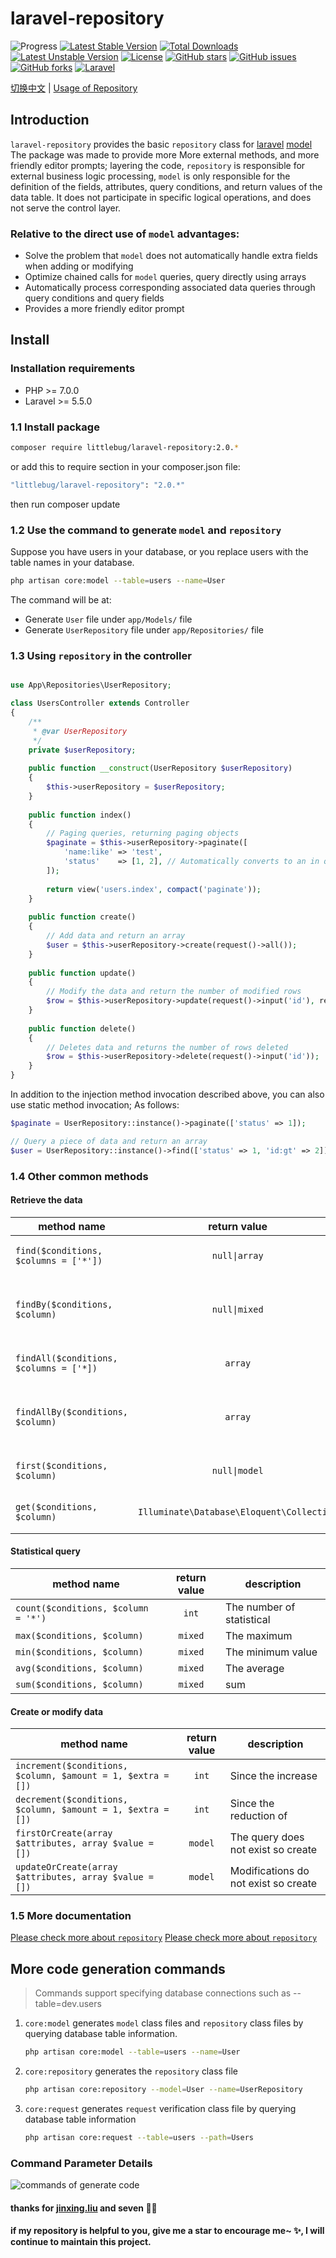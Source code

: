 laravel-repository
==================

![Progress](http://progressed.io/bar/100?title=completed) 
[![Latest Stable Version](https://poser.pugx.org/littlebug/laravel-repository/v/stable)](https://packagist.org/packages/littlebug/laravel-repository)
[![Total Downloads](https://poser.pugx.org/littlebug/laravel-repository/downloads)](https://packagist.org/packages/littlebug/laravel-repository)
[![Latest Unstable Version](https://poser.pugx.org/littlebug/laravel-repository/v/unstable)](https://packagist.org/packages/littlebug/laravel-repository)
[![License](https://poser.pugx.org/littlebug/laravel-repository/license)](https://packagist.org/packages/littlebug/laravel-repository)
[![GitHub stars](https://img.shields.io/github/stars/Wanchaochao/laravel-repository.svg)](https://github.com/Wanchaochao/laravel-repository/stargazers)
[![GitHub issues](https://img.shields.io/github/issues/Wanchaochao/laravel-repository.svg)](https://github.com/Wanchaochao/laravel-repository/issues)
[![GitHub forks](https://img.shields.io/github/forks/Wanchaochao/laravel-repository.svg)](https://github.com/Wanchaochao/laravel-repository/network)
[![Laravel](https://img.shields.io/badge/Laravel%20%5E5.5-support-brightgreen.svg)](https://github.com/laravel/laravel)

[切换中文](https://wanchaochao.github.io/laravel-repository/?page=home.zh-cn) | [Usage of Repository](https://wanchaochao.github.io/laravel-repository/?page=repository)

## Introduction

`laravel-repository` provides the basic `repository` class for [laravel](https://laravel.com/)
[model](https://learnku.com/docs/laravel/5.5/eloquent/1332) The package was made to provide more
More external methods, and more friendly editor prompts; layering the code, `repository` is 
responsible for external business logic processing, `model` is only responsible for the definition 
of the fields, attributes, query conditions, and return values of the data table. It does not 
participate in specific logical operations, and does not serve the control layer.


### Relative to the direct use of `model` advantages:

- Solve the problem that `model` does not automatically handle extra fields when adding or modifying
- Optimize chained calls for `model` queries, query directly using arrays
- Automatically process corresponding associated data queries through query conditions and query fields
- Provides a more friendly editor prompt

## Install

### Installation requirements

- PHP >= 7.0.0
- Laravel >= 5.5.0

### 1.1 Install package

```bash
composer require littlebug/laravel-repository:2.0.*
```
or add this to require section in your composer.json file:

```bash
"littlebug/laravel-repository": "2.0.*"
```
then run composer update

### 1.2 Use the command to generate `model` and `repository`

Suppose you have users in your database, or you replace users with the table names in your database.

```bash
php artisan core:model --table=users --name=User
```
The command will be at:

- Generate `User` file under `app/Models/` file
- Generate `UserRepository` file under `app/Repositories/` file

### 1.3 Using `repository` in the controller

```php

use App\Repositories\UserRepository;

class UsersController extends Controller 
{
    /**
     * @var UserRepository
     */
    private $userRepository;
    
    public function __construct(UserRepository $userRepository)
    {
        $this->userRepository = $userRepository;
    }
    
    public function index()
    {
        // Paging queries, returning paging objects
        $paginate = $this->userRepository->paginate([
            'name:like' => 'test', 
            'status'    => [1, 2], // Automatically converts to an in query
        ]);
        
        return view('users.index', compact('paginate'));
    }
    
    public function create()
    {
        // Add data and return an array
        $user = $this->userRepository->create(request()->all());
    }
    
    public function update()
    {
        // Modify the data and return the number of modified rows
        $row = $this->userRepository->update(request()->input('id'), request()->all());
    }
    
    public function delete()
    {
        // Deletes data and returns the number of rows deleted
        $row = $this->userRepository->delete(request()->input('id'));
    }
}

```

In addition to the injection method invocation described above, you can also use static method invocation; As follows:

```php
$paginate = UserRepository::instance()->paginate(['status' => 1]);

// Query a piece of data and return an array
$user = UserRepository::instance()->find(['status' => 1, 'id:gt' => 2]);
```
### 1.4 Other common methods

#### Retrieve the data

| method name | return value | description|
|-------------|:------:|------------------|
| `find($conditions, $columns = ['*'])` | `null\|array`|Querying individual data|
| `findBy($conditions, $column)` | `null\|mixed`|Query a single field for a single piece of data|
| `findAll($conditions, $columns = ['*])` | `array`|Query multiple data|
| `findAllBy($conditions, $column)` | `array`|Querying a single field array of multiple data|
| `first($conditions, $column)` | `null\|model`|Retrieve a single model|
| `get($conditions, $column)` | `Illuminate\Database\Eloquent\Collection`|Retrieve the collection|

#### Statistical query

| method name | return value | description|
|-------------|:------:|------------------|
| `count($conditions, $column = '*')` | `int`|The number of statistical|
| `max($conditions, $column)` | `mixed`|The maximum|
| `min($conditions, $column)` | `mixed`|The minimum value|
| `avg($conditions, $column)` | `mixed`|The average|
| `sum($conditions, $column)` | `mixed`|sum|

#### Create or modify data

| method name | return value | description|
|-------------|:------:|------------------|
| `increment($conditions, $column, $amount = 1, $extra = [])` | `int` | Since the increase|
| `decrement($conditions, $column, $amount = 1, $extra = [])` | `int` | Since the reduction of|
| `firstOrCreate(array $attributes, array $value = [])` | `model` |The query does not exist so create|
| `updateOrCreate(array $attributes, array $value = [])` | `model` |Modifications do not exist so create|

### 1.5 More documentation

[Please check more about `repository`](https://wanchaochao.github.io/laravel-repository/?page=repository)
[Please check more about `repository`](https://wanchaochao.github.io/laravel-repository/?page=repository)

## More code generation commands

> Commands support specifying database connections such as --table=dev.users

1. `core:model` generates `model` class files and `repository` class files by querying database table information.

    ```bash
    php artisan core:model --table=users --name=User
    ```

2. `core:repository` generates the `repository` class file

    ```bash
    php artisan core:repository --model=User --name=UserRepository
    ```

3. `core:request` generates `request` verification class file by querying database table information

    ```bash
    php artisan core:request --table=users --path=Users
    ```

### Command Parameter Details

![commands of generate code](https://wanchaochao.github.io/laravel-repository/docs/images/commands.png 'core of commands')

#### thanks for [jinxing.liu](https://mylovegy.github.io/blog/) and seven 💐🌹

#### if my repository is helpful to you, give me a star to encourage me~ ✨, I will continue to maintain this project.